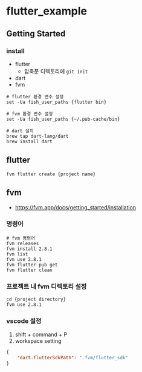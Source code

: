# flutter_example

## Getting Started

### install
* flutter
  * 압축푼 디렉토리에 `git init`
* dart
* fvm

```shell script
# flutter 환경 변수 설정
set -Ua fish_user_paths {flutter bin}

# fvm 환경 변수 설정
set -Ua fish_user_paths {~/.pub-cache/bin}

# dart 설치
brew tap dart-lang/dart
brew install dart

```

## flutter 

```shell script
fvm flutter create {project name}
```

## fvm

* https://fvm.app/docs/getting_started/installation

### 명령어
```shell script
# fvm 명령어
fvm releases
fvm install 2.8.1
fvm list
fvm use 2.8.1
fvm flutter pub get
fvm flutter clean
```

### 프로젝트 내 fvm 디렉토리 설정

```shell script
cd {project directory}
fvm use 2.8.1
```

### vscode 설정

1. shift + command + P
2. workspace setting
```json
{
    "dart.flutterSdkPath": ".fvm/flutter_sdk"
}
```
